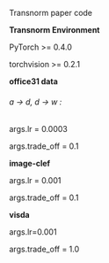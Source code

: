 Transnorm paper code

**Transnorm Environment**

PyTorch >= 0.4.0 

torchvision >= 0.2.1



**office31 data**

###### a -> d, d -> w : 

args.lr = 0.0003

args.trade_off = 0.1

**image-clef**

args.lr = 0.001

args.trade_off = 0.1

**visda**

args.lr=0.001

args.trade_off = 1.0
